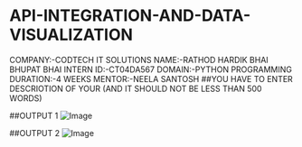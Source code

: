 # API-INTEGRATION-AND-DATA-VISUALIZATION
COMPANY:-CODTECH IT SOLUTIONS
NAME:-RATHOD HARDIK BHAI BHUPAT BHAI
INTERN ID:-CT04DA567
DOMAIN:-PYTHON PROGRAMMING
DURATION:-4 WEEKS
MENTOR:-NEELA SANTOSH
##YOU HAVE TO ENTER DESCRIOTION OF YOUR (AND IT SHOULD NOT BE LESS THAN 500 WORDS)

##OUTPUT 1
![Image](https://github.com/user-attachments/assets/928d2bf0-4226-4528-b0c5-a5639bd02cfd)

##OUTPUT 2
![Image](https://github.com/user-attachments/assets/d81b2845-c4b0-41e4-8603-08e47d3d29f7)
